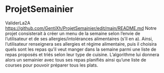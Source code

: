 # ProjetSemainier
ValiderLa2A https://github.com/GentiXh/ProjetSemainier/edit/main/README.md
Notre projet consisterait à créer un menu de la semaine selon l’envie de l’utilisateur et de ses allergies/intolérances alimentaires (s’il en a).
Ainsi, l’utilisateur renseignera ses allergies et régime alimentaire, puis il choisira quels sont les repas qu’il veut manger dans la semaine parmi une liste de repas proposés et triés selon leur type de cuisine. L’algorithme lui donnera alors un semainier avec tous ses repas planifiés ainsi qu’une liste de courses pour pouvoir préparer tous les plats.
